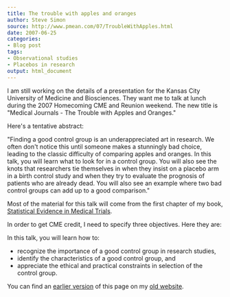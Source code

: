 ```yaml
---
title: The trouble with apples and oranges
author: Steve Simon
source: http://www.pmean.com/07/TroubleWithApples.html
date: 2007-06-25
categories:
- Blog post
tags:
- Observational studies
- Placebos in research
output: html_document
---
```


I am still working on the details of a presentation for the Kansas City University of Medicine and Biosciences. They want me to talk at lunch during the 2007 Homecoming CME and Reunion weekend. The new title is "Medical Journals - The Trouble with Apples and Oranges."

Here's a tentative abstract:

"Finding a good control group is an underappreciated art in research. We often don't notice this until someone makes a stunningly bad choice, leading to the classic difficulty of comparing apples and oranges. In this talk, you will learn what to look for in a control group. You will also see the knots that researchers tie themselves in when they insist on a placebo arm in a birth control study and when they try to evaluate the prognosis of patients who are already dead. You will also see an example where two bad control groups can add up to a good comparison."

Most of the material for this talk will come from the first chapter of my book, [Statistical Evidence in Medical Trials](../evidence.asp).

In order to get CME credit, I need to specify three objectives. Here they are:

In this talk, you will learn how to:

+ recognize the importance of a good control group in research studies,
+ identify the characteristics of a good control group, and
+ appreciate the ethical and practical constraints in selection of the control group.

You can find an [earlier version][sim1] of this page on my [old website][sim2].

[sim1]: http://www.pmean.com/07/TroubleWithApples.html
[sim2]: http://www.pmean.com
